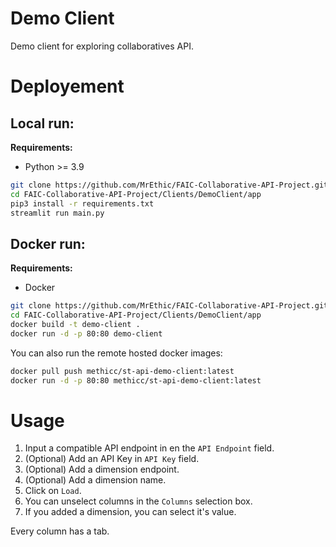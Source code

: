 # Demo Client

Demo client for exploring collaboratives API.

# Deployement
## Local run:

**Requirements:**
- Python >= 3.9

```bash
git clone https://github.com/MrEthic/FAIC-Collaborative-API-Project.git
cd FAIC-Collaborative-API-Project/Clients/DemoClient/app
pip3 install -r requirements.txt
streamlit run main.py
```

## Docker run:

**Requirements:**
- Docker

```bash
git clone https://github.com/MrEthic/FAIC-Collaborative-API-Project.git
cd FAIC-Collaborative-API-Project/Clients/DemoClient/app
docker build -t demo-client .
docker run -d -p 80:80 demo-client
```

You can also run the remote hosted docker images:
```bash
docker pull push methicc/st-api-demo-client:latest
docker run -d -p 80:80 methicc/st-api-demo-client:latest
```

# Usage

1. Input a compatible API endpoint in en the `API Endpoint` field.
2. (Optional) Add an API Key in `API Key` field.
3. (Optional) Add a dimension endpoint.
4. (Optional) Add a dimension name.
5. Click on `Load`.
6. You can unselect columns in the `Columns` selection box.
7. If you added a dimension, you can select it's value.

Every column has a tab.